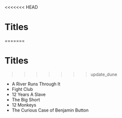 <<<<<<< HEAD
# Titles
=======
# Titles
>>>>>>> update_dune

* A River Runs Through It
* Fight Club
* 12 Years A Slave
* The Big Short
* 12 Monkeys
* The Curious Case of Benjamin Button